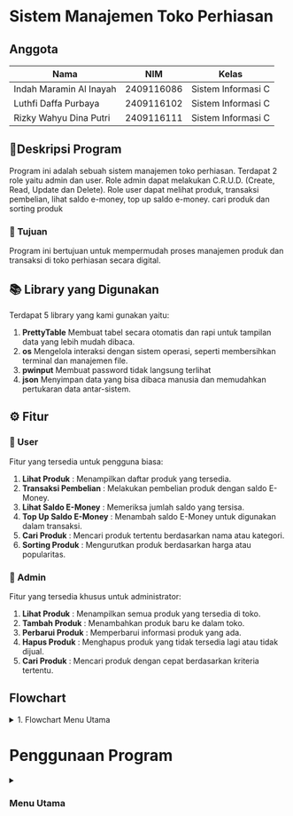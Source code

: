 # Sistem Manajemen Toko Perhiasan

## Anggota

| Nama                      | NIM           | Kelas             |
|---------------------------|---------------|-------------------|
| Indah Maramin Al Inayah   | 2409116086    | Sistem Informasi C |
| Luthfi Daffa Purbaya      | 2409116102    | Sistem Informasi C |
| Rizky Wahyu Dina Putri    | 2409116111    | Sistem Informasi C |

## 📄Deskripsi Program
Program ini adalah sebuah sistem manajemen toko perhiasan. Terdapat 2 role yaitu admin dan user. Role admin dapat melakukan C.R.U.D. (Create, Read, Update dan Delete). Role user dapat melihat produk, transaksi pembelian, lihat saldo e-money, top up saldo e-money. cari produk dan sorting produk

### 🎯 Tujuan
Program ini bertujuan untuk mempermudah proses manajemen produk dan transaksi di toko perhiasan secara digital.

## 📚 Library yang Digunakan
Terdapat 5 library yang kami gunakan yaitu:
1. **PrettyTable**
   Membuat tabel secara otomatis dan rapi untuk tampilan data yang lebih mudah dibaca.
2. **os**
   Mengelola interaksi dengan sistem operasi, seperti membersihkan terminal dan manajemen file.
3. **pwinput** 
   Membuat password tidak langsung terlihat
4. **json**
   Menyimpan data yang bisa dibaca manusia dan memudahkan pertukaran data antar-sistem.

## ⚙️ Fitur

### 👤 User
Fitur yang tersedia untuk pengguna biasa:

1. **Lihat Produk** : Menampilkan daftar produk yang tersedia.
2. **Transaksi Pembelian** : Melakukan pembelian produk dengan saldo E-Money.
3. **Lihat Saldo E-Money** : Memeriksa jumlah saldo yang tersisa.
4. **Top Up Saldo E-Money** : Menambah saldo E-Money untuk digunakan dalam transaksi.
5. **Cari Produk** : Mencari produk tertentu berdasarkan nama atau kategori.
6. **Sorting Produk** : Mengurutkan produk berdasarkan harga atau popularitas.

### 🔧 Admin
Fitur yang tersedia khusus untuk administrator:

1. **Lihat Produk** : Menampilkan semua produk yang tersedia di toko.
2. **Tambah Produk** : Menambahkan produk baru ke dalam toko.
3. **Perbarui Produk** : Memperbarui informasi produk yang ada.
4. **Hapus Produk** : Menghapus produk yang tidak tersedia lagi atau tidak dijual.
5. **Cari Produk** : Mencari produk dengan cepat berdasarkan kriteria tertentu.

## Flowchart

<details>
  <summary>1. Flowchart Menu Utama</summary>
  <img src="https://github.com/user-attachments/assets/d0655a73-b9c6-4604-be4e-ce8040b169f4" alt="">
</details>

# Penggunaan Program

<details>
<summary><h3>Menu Utama</h3></summary>

![Screenshot 2024-11-07 104302](https://github.com/user-attachments/assets/95e179be-037f-4f43-953b-34599791cde5)

Tampilan yang pertama kali muncul saat menjalankan program adalah menu utama. Disini terdapat 3 pilihan yaitu Login, Registrasi dan Keluar.

<details>
<summary><h3>🔑Menu Login</h3></summary>
   
### Login Admin

![Screenshot 2024-11-07 104521](https://github.com/user-attachments/assets/26278fc1-bdc1-43af-a65b-6e9fe2eb34ef)

Jika ingin masuk ke menu admin masukkan:
nama akun: admin
password: admin123
Jika benar maka akan di arahkan ke menu admin.

### Login User

![Screenshot 2024-11-07 104954](https://github.com/user-attachments/assets/338f5c2e-32f4-4387-85c0-7df25dcba0c4)

Jika nomor 1 yang di input di menu awal, maka akan diarahkan untuk login. Pertama masukkan nama akun yang sudah terdaftar.

![Screenshot 2024-11-07 105003](https://github.com/user-attachments/assets/997b6870-a39f-485e-85d4-bef660120329)

Lalu masukkan password yang sesuai dengan nama akun yang telah diinput sebelumnya.

![Screenshot 2024-11-07 105012](https://github.com/user-attachments/assets/f0293042-1879-4acf-aedf-f5d721960126)

Jika nama akun dan password yang di input benar maka akan muncul login sukses dan akan di arahkan ke menu user.

### Registrasi

![Screenshot 2024-11-07 105536](https://github.com/user-attachments/assets/a10da00a-e218-45d4-bc23-ade6bbd8927b)

Jika nomor 2 yang diinput di menu awal, maka akan di arahkan untuk registrasi telebih dahulu untuk membuat akun. Pertama masukkan nama akun yang ingin di registrasi.

**Gambar**
Lalu masukkan password

**Gambar**

Jika berhasil maka akan muncul pesan akun sudah terdaftar.

### Keluar Program

![Screenshot 2024-11-07 110001](https://github.com/user-attachments/assets/a6978fca-9ddf-4aa7-8b84-e64843ec66f0)

Jika nomor 3 yang di input di menu utama, maka program akan berhenti dan menampilkan pesan di atas.

</details>

<details>
<summary><h3>🔧Menu Admin</h3></summary>

![Screenshot 2024-11-07 110105](https://github.com/user-attachments/assets/9c561710-95c8-4b5c-98dd-f53520f90c75)

Berikut adalah menu admin jika di menu login memasukkan nama dan password admin.

### Tampilkan Produk

![Screenshot 2024-11-07 110217](https://github.com/user-attachments/assets/304f34d8-81e6-4494-a637-4298cb79864e)

Jika nomor 1 yang diinput maka akan menampilkan apa saja produk perhiasan dengan tabel yang rapi.

### Tambah Produk

![Screenshot 2024-11-07 110506](https://github.com/user-attachments/assets/606dbf4f-5e09-495d-9d43-55bce58010e9)

Jika nomor 2 yang diinput maka akan masuk ke menu menambahkan produk. Masukkan nama produk yang ingin ditambah

![Screenshot 2024-11-07 110540](https://github.com/user-attachments/assets/b1f8f9cc-17fe-4946-85a8-653e05a522c0)

Jika nama produk sudah diinput maka diarahkan untuk memasukkan harga produk. Harga produk tidah boleh melebihi dari 10 digit.

![Screenshot 2024-11-07 110655](https://github.com/user-attachments/assets/2ea20d9a-709c-4aff-815f-0572918038e2)

Apabila memasukkan harga produk melebihi 10 digit, maka akan menampilkan pesan diatas.

![Screenshot 2024-11-07 110815](https://github.com/user-attachments/assets/4c503bd1-f798-42d1-997a-32897f3197ab)

Selanjutnya masukkan stok produk

![Screenshot 2024-11-07 110836](https://github.com/user-attachments/assets/240b3431-20ee-4f20-a1ab-d320015eb1c0)

Jika berhasil maka akan muncul pesan seperti gambar di atas.

### Perbarui Produk

![Screenshot 2024-11-07 111206](https://github.com/user-attachments/assets/a76bb186-faee-4f10-8464-8a0647dbd258)

Jika nomor 3 yang diinput maka akan masuk ke menu memperbarui produk. Tekan enter untuk melanjutkan.

![Screenshot 2024-11-07 111337](https://github.com/user-attachments/assets/030c77b6-e37d-425b-aa35-def3c2caf200)

Jika sudah di enter, maka admin harus memasukkan nama produk yang akan diperbarui.

![Screenshot 2024-11-07 111404](https://github.com/user-attachments/assets/7b37afcd-ddd1-46aa-898f-eb98095ae92b)

Jika sudah memasukkan nama produk yang ingin di perbarui, lanjut memasukkan nama produk yang baru. Kosongkan jika tidak jadi mengubah.

![Screenshot 2024-11-07 111511](https://github.com/user-attachments/assets/7f2649c0-3348-47bf-b9fd-3f8f8f032184)

Selanjutnya memasukkan harga baru.

![Screenshot 2024-11-07 111535](https://github.com/user-attachments/assets/c04f389f-4075-4c21-8094-284378b2b830)

Lalu memasukkan stok produk yang baru.

![Screenshot 2024-11-07 111555](https://github.com/user-attachments/assets/651296c6-b081-4700-9070-c27a8ee14a27)

Jika berhasil maka akan menampilkan pesan di atas.

### Hapus Produk

![Screenshot 2024-11-07 112121](https://github.com/user-attachments/assets/5a15ee64-820e-4f4f-8ff7-17bac7cdb807)

Jika nomor 4 yang diinput maka akan masuk ke menu menghapus produk. Tekan enter untuk melanjutkan.

![Screenshot 2024-11-07 112150](https://github.com/user-attachments/assets/f71797f4-afea-42d0-ad0e-87f8af9a4416)

Memasukkan nama produk yang ingin dihapus

![Screenshot 2024-11-07 112227](https://github.com/user-attachments/assets/7ef3d00e-b663-4d12-8eee-c786eb527c1f)

Selanjutnya admin akan ditanya untuk meyakinkan apakah ingin menghapus produk tersebut. 

![Screenshot 2024-11-07 112256](https://github.com/user-attachments/assets/d754db1a-e6ee-40b9-9ded-374182cb9598)

Jika 'y' maka akan menampilkan pesan diatas yang berarti produk sudah dihapus.

![Screenshot 2024-11-07 112339](https://github.com/user-attachments/assets/f588f9e8-d9e3-427a-9161-80da3d75f146)

Jika 'n' maka akan menampilkan pesan diatas yang berarti produk tidak jadi dihapus.

### Cari Produk

![Screenshot 2024-11-07 112405](https://github.com/user-attachments/assets/e8831bf2-c600-4026-8546-2588f8fb18d2)

Jika nomor 5 yang diinput maka akan masuk ke menu mencari produk. Memasukkan kata kunci pencarian yang ingin dicari.

![Screenshot 2024-11-07 112452](https://github.com/user-attachments/assets/3a860d4d-41c8-4060-8096-38014895d735)

Jila sudah memasukkan kata kunci, maka akan menampilkan produk yang ingin dicari.

### Logout

Gambar

Jika nomor 6 yang diinput maka akan kembali ke menu utama.

</details>

<details>
<summary><h3>👤Menu User</h3></summary>

![Screenshot 2024-11-07 114244](https://github.com/user-attachments/assets/5e864636-5258-4d4d-bc83-302eb8391eb3)

Jika nama akun dan password di menu login benar sebagai user, maka akan menampilkan menu user. Disini terdapat 5 pilihan yaitu lihat produk, lihat saldo, top up saldo, transaksi, cari produk, ![image](https://github.com/user-attachments/assets/1340ea90-3f18-4c91-817a-069deb306098)
 sorting produk dan logout.

### Lihat Produk

![Screenshot 2024-11-07 112837](https://github.com/user-attachments/assets/3d8d1041-a244-4b02-9e16-0a42d4474375)

Jika nomor 1 yang diinput maka akan menampilkan semua produk. Tekan enter untuk melanjutkan.

### Lihat Saldo E-Money

![Screenshot 2024-11-07 234820](https://github.com/user-attachments/assets/559913f6-9ca6-4a98-a724-728556b44f4a)

Jika nomor 2 yang diinput maka akan menampilkan saldo pengguna.

### Top Up Saldo E-Money

![Screenshot 2024-11-07 234928](https://github.com/user-attachments/assets/45cacda9-5b94-48fc-8d0e-5dd8f9d7cabf)

Jika nomor 3 yang diinput maka akan menampilkan pilihan nominal top up. Pengguna diarahkan memilih nominal top up.

![Screenshot 2024-11-07 235114](https://github.com/user-attachments/assets/6019e729-b8d1-4092-bc3f-d15207ec1294)

Jika sudah memilih nominal top up yang diinginkan, maka akan menampilkan top up behasil dan sisa saldo pengguna.

### Transaksi Pembelian

![Screenshot 2024-11-07 112935](https://github.com/user-attachments/assets/bafc6058-644a-434d-befc-ca1675f02310)

Jika nomor 4 yang diinput maka akan menampilkan apa saja produk perhiasan yang akan dibeli. Tekan enter untuk melanjutkan.

![Screenshot 2024-11-08 003527](https://github.com/user-attachments/assets/f5f3ac7b-1ab6-450f-acd7-3e3094826401)

Masukkan nama produk yang ingin dibeli yang sudah ditampilkan dalam tabel.

![Screenshot 2024-11-08 003612](https://github.com/user-attachments/assets/c270dc59-783c-4107-8677-787d85d145c3)

Selanjutnya masukkan jumlah yang ingin dibeli.

![Screenshot 2024-11-08 003642](https://github.com/user-attachments/assets/4b9127c1-0e79-437f-b1eb-5fb7d7b81145)

Setelah itu pengguna akan diberikan detail pembelian dan diarahkan untuk melanjutkan pembelian atau tidak.

![Screenshot 2024-11-08 003702](https://github.com/user-attachments/assets/d7bb0ae0-ea0c-442c-bbd3-546c47db5fbc)

Jika 'y' akan menampilkan invoice

![Screenshot 2024-11-08 003729](https://github.com/user-attachments/assets/e1846d85-dd21-4672-b747-4208ab744837)

sedangkan 'n' menampilkan pembelian dibatalkan.

### Cari Produk

![Screenshot 2024-11-07 113103](https://github.com/user-attachments/assets/74af3e89-54be-4f37-a1d9-9636e8b67648)

Jika nomor 5 yang diiinput maka akan diarahkan untuk mencari produk yang ingin dicari. Masukkan kata kunci pencarian produk.

![Screenshot 2024-11-07 113154](https://github.com/user-attachments/assets/f348cdfb-4abd-4e8f-8ba8-727504b26735)

Jika sudah memasukkan kata kunci pencarian, maka akan menampilkan hasil pencarian.

### Sorting Produk

Jika nomor 6 yang diinput maka akan diarahkan untuk menyorting produk

![Screenshot 2024-11-07 113234](https://github.com/user-attachments/assets/33573e3d-ae5d-486d-addf-c1769833f9d4)

Selanjutnya pengguna diarahkan untuk memilih urutan berdasarkan nama, harga atau stok.

![Screenshot 2024-11-07 113331](https://github.com/user-attachments/assets/2146d71c-5624-4858-be12-c70c8b820a8b)

Lalu akan diarahkan lagi untuk memilih opsi pengurutan menaik atau menurun.

### Logout

Jika nomor 7 yang diinput, maka akan keluar dari menu dan kembali ke menu utama.

